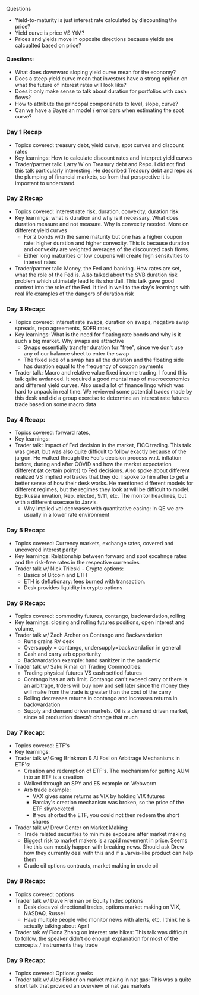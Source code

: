 Questions

- Yield-to-maturity is just interest rate calculated by discounting the price? 
- Yield curve is price VS YtM?
- Prices and yields move in opposite directions because yields are calcualted based on price?


#### Questions: 

- What does downward sloping yield curve mean for the economy?
- Does a steep yield curve mean that investors have a strong opinion on what the future of interest rates will look like? 
- Does it only make sense to talk about duration for portfolios with cash flows?
- How to attribute the princopal componenets to level, slope, curve?
- Can we have a Bayesian model / error bars when estimating the spot curve?



### Day 1 Recap

- Topics covered: treasury debt, yield curve, spot curves and discount rates
- Key learnings: How to calculate discount rates and interpret yield curves 
- Trader/partner talk: Larry W on Treasury debt and Repo. I did not find this talk particularly interesting. He described Treasury debt and repo as the plumping of financial markets, so from that perspective it is important to understand.


### Day 2 Recap

- Topics covered: interest rate risk, duration, convexity, duration risk
- Key learnings: what is duration and why is it necessary. What does duration measure and not measure. Why is convexity needed. More on different yield curves
  - For 2 bonds with the same maturity but one has a higher coupon rate: higher duration and higher convexity. This is because duration and convexity are weighted averages of the discounted cash flows.
  - Either long maturities or low coupons will create high sensitvities to interest rates
- Trader/partner talk: Money, the Fed and banking. How rates are set, what the role of the Fed is. Also talked about the SVB duration risk problem which ultimately lead to its shortfall. This talk gave good context into the role of the Fed. It tied in well to the day's learnings with real life examples of the dangers of duration risk


### Day 3 Recap:
- Topics covered: interest rate swaps, duration on swaps, negative swap spreads, repo agreements, SOFR rates, 
- Key learnings: What is the need for floating rate bonds and why is it such a big market. Why swaps are attractive
  - Swaps essentially transfer duration for "free", since we don't use any of our balance sheet to enter the swap
  - The fixed side of a swap has all the duration and the floating side has duration equal to the frequency of coupon payments
- Trader talk: Macro and relative value fixed income trading. I found this talk quite avdanced. It required a good mental map of macroeconomics and different yield curves. Also used a lot of finance lingo which was hard to unpack in real time. We reviewed some potential trades made by this desk and did a group exercise to determine an interest rate futures trade based on some macro data


### Day 4 Recap: 
- Topics covered: forward rates, 
- Key learnings: 
- Trader talk: Impact of Fed decision in the market, FICC trading. This talk was great, but was also quite difficult to follow exactly because of the jargon. He walked through the Fed's decision process w.r.t. inflation before, during and after COVID and how the market expectation different (at certain points) to Fed decisions. Also spoke about different realized VS implied vol trades that they do. I spoke to him after to get a better sense of how their desk works. He mentioned different models for different regimes, but the regimes they look at will be difficult to model. Eg: Russia invation, Rep. elected, 9/11, etc. The monitor headlines, but with a different usecase to Jarvis.
  - Why implied vol decreases with quantitative easing: In QE we are usually in a lower rate environment


### Day 5 Recap:
- Topics covered: Currency markets, exchange rates, covered and uncovered interest parity
- Key learnings: Relationship between forward and spot excahnge rates and the risk-free rates in the respective currencies 
- Trader talk w/ Nick Trileski - Crypto options: 
  - Basics of Bitcoin and ETH
  - ETH is deflationary: fees burned with transaction. 
  - Desk provides liquidity in crypto options


### Day 6 Recap: 
- Topics covered: commodity futures, contango, backwardation, rolling
- Key learnings: closing and rolling futures positions, open interest and volume, 
- Trader talk w/ Zach Archer on Contango and Backwardation
  - Runs grains RV desk 
  - Oversupply = contango, undersupply=backwardation in general
  - Cash and carry arb opportunity
  - Backwardation example: hand sanitizer in the pandemic
- Trader talk w/ Saku Rimali on Trading Commodities: 
  - Trading physical futures VS cash settled futures
  - Contango has an arb limit. Contango can't exceed carry or there is an arbitrage, trders will buy now and sell later since the money they will make from the trade is greater than the cost of the carry
  - Rolling decreases returns in contango and increases returns in backwardation
  - Supply and demand driven markets. Oil is a demand driven market, since oil production doesn't change that much


### Day 7 Recap: 
- Topics covered: ETF's
- Key learnings: 
- Trader talk w/ Greg Brinkman & Al Fosi on Arbitrage Mechanisms in ETF's: 
  - Creation and redemption of ETF's. The mechanism for getting AUM into an ETF is a creation
  - Walked through an SPY and ES example on Webworm 
  - Arb trade example: 
    - VXX gives same returns as VIX by holding VIX futures
    - Barclay's creation mechanism was broken, so the price of the ETF skyrocketed
    - If you shorted the ETF, you could not then redeem the short shares 
- Trader talk w/ Drew Genter on Market Making: 
  - Trade related securities to minimize exposure after market making
  - Biggest risk to market makers is a rapid movement in price. Seems like this can mostly happen with breaking news. Should ask Drew how they currently deal with this and if a Jarvis-like product can help them
  - Crude oil options contracts, market making in crude oil

### Day 8 Recap:
- Topics covered: options
- Trader talk w/ Dave Freiman on Equity Index options
  - Desk does vol directional trades, options market making on VIX, NASDAQ, Russel
  - Have multiple people who monitor news with alerts, etc. I think he is actually talking about April
- Trader tak w/ Fiona Zhang on interest rate hikes: This talk was difficult to follow, the speaker didn't do enough explanation for most of the concepts / instruments they trade 


### Day 9 Recap: 
- Topics covered: Options greeks
- Trader talk w/ Alex Fisher on market making in nat gas: This was a quite short talk that provided an overview of nat gas markets